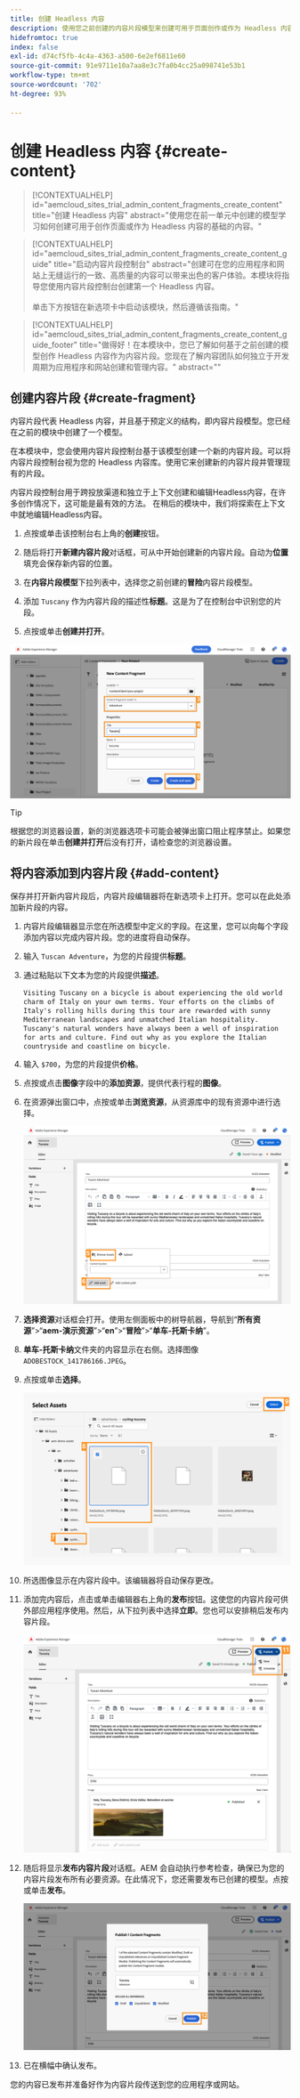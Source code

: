 ```yaml
---
title: 创建 Headless 内容
description: 使用您之前创建的内容片段模型来创建可用于页面创作或作为 Headless 内容基础的内容。
hidefromtoc: true
index: false
exl-id: d74cf5fb-4c4a-4363-a500-6e2ef6811e60
source-git-commit: 91e9711e10a7aa8e3c7fa0b4cc25a098741e53b1
workflow-type: tm+mt
source-wordcount: '702'
ht-degree: 93%

---
```



# 创建 Headless 内容 {#create-content}

>[!CONTEXTUALHELP]
>id="aemcloud_sites_trial_admin_content_fragments_create_content"
>title="创建 Headless 内容"
>abstract="使用您在前一单元中创建的模型学习如何创建可用于创作页面或作为 Headless 内容的基础的内容。"

>[!CONTEXTUALHELP]
>id="aemcloud_sites_trial_admin_content_fragments_create_content_guide"
>title="启动内容片段控制台"
>abstract="创建可在您的应用程序和网站上无缝运行的一致、高质量的内容可以带来出色的客户体验。本模块将指导您使用内容片段控制台创建第一个 Headless 内容。<br><br>单击下方按钮在新选项卡中启动该模块，然后遵循该指南。"

>[!CONTEXTUALHELP]
>id="aemcloud_sites_trial_admin_content_fragments_create_content_guide_footer"
>title="做得好！在本模块中，您已了解如何基于之前创建的模型创作 Headless 内容作为内容片段。您现在了解内容团队如何独立于开发周期为应用程序和网站创建和管理内容。"
>abstract=""

## 创建内容片段 {#create-fragment}

内容片段代表 Headless 内容，并且基于预定义的结构，即内容片段模型。您已经在之前的模块中创建了一个模型。

在本模块中，您会使用内容片段控制台基于该模型创建一个新的内容片段。可以将内容片段控制台视为您的 Headless 内容库。使用它来创建新的内容片段并管理现有的片段。

内容片段控制台用于跨投放渠道和独立于上下文创建和编辑Headless内容，在许多创作情况下，这可能是最有效的方法。 在稍后的模块中，我们将探索在上下文中就地编辑Headless内容。

1. 点按或单击该控制台右上角的&#x200B;**创建**&#x200B;按钮。

1. 随后将打开&#x200B;**新建内容片段**&#x200B;对话框，可从中开始创建新的内容片段。自动为&#x200B;**位置**&#x200B;填充会保存新内容的位置。

1. 在&#x200B;**内容片段模型**&#x200B;下拉列表中，选择您之前创建的&#x200B;**冒险**&#x200B;内容片段模型。

1. 添加 `Tuscany` 作为内容片段的描述性&#x200B;**标题**。这是为了在控制台中识别您的片段。

1. 点按或单击&#x200B;**创建并打开**。

![创建新的内容片段](assets/do-not-localize/create-content.png)

>[!TIP]
>
>根据您的浏览器设置，新的浏览器选项卡可能会被弹出窗口阻止程序禁止。如果您的新片段在单击&#x200B;**创建并打开**&#x200B;后没有打开，请检查您的浏览器设置。

## 将内容添加到内容片段 {#add-content}

保存并打开新内容片段后，内容片段编辑器将在新选项卡上打开。您可以在此处添加新片段的内容。

1. 内容片段编辑器显示您在所选模型中定义的字段。在这里，您可以向每个字段添加内容以完成内容片段。您的进度将自动保存。

1. 输入 `Tuscan Adventure`，为您的片段提供&#x200B;**标题**。

1. 通过粘贴以下文本为您的片段提供&#x200B;**描述**。

   ```text
   Visiting Tuscany on a bicycle is about experiencing the old world charm of Italy on your own terms. Your efforts on the climbs of Italy's rolling hills during this tour are rewarded with sunny Mediterranean landscapes and unmatched Italian hospitality. Tuscany's natural wonders have always been a well of inspiration for arts and culture. Find out why as you explore the Italian countryside and coastline on bicycle.
   ```

1. 输入 `$700`，为您的片段提供&#x200B;**价格**。

1. 点按或点击&#x200B;**图像**&#x200B;字段中的&#x200B;**添加资源**，提供代表行程的&#x200B;**图像**。

1. 在资源弹出窗口中，点按或单击&#x200B;**浏览资源**，从资源库中的现有资源中进行选择。

   ![添加资源](assets/do-not-localize/add-asset.png)

1. **选择资源**&#x200B;对话框会打开。使用左侧面板中的树导航器，导航到“**所有资源**”>“**aem-演示资源**”>“**en**”>“**冒险**”>“**单车-托斯卡纳**”。

1. **单车-托斯卡纳**&#x200B;文件夹的内容显示在右侧。选择图像 `ADOBESTOCK_141786166.JPEG`。

1. 点按或单击&#x200B;**选择**。

   ![选择资源](assets/do-not-localize/select-asset.png)

1. 所选图像显示在内容片段中。该编辑器将自动保存更改。

1. 添加完内容后，点击或单击编辑器右上角的&#x200B;**发布**&#x200B;按钮。这使您的内容片段可供外部应用程序使用。然后，从下拉列表中选择&#x200B;**立即**。您也可以安排稍后发布内容片段。

   ![发布内容](assets/do-not-localize/publish.png)

1. 随后将显示&#x200B;**发布内容片段**&#x200B;对话框。AEM 会自动执行参考检查，确保已为您的内容片段发布所有必要资源。在此情况下，您还需要发布已创建的模型。点按或单击&#x200B;**发布**。

   ![发布和引用检查](assets/do-not-localize/publish-confirm.png)

1. 已在横幅中确认发布。

您的内容已发布并准备好作为内容片段传送到您的应用程序或网站。

